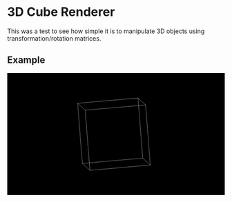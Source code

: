 # 3D Cube Renderer
This was a test to see how simple it is to manipulate 3D objects using transformation/rotation matrices.

## Example
![Gif of cube rotating](output.gif)
